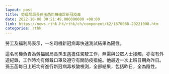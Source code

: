 ```yaml
---
layout: post
title: 勞福局局長孫玉菡司機確診新冠疫毒
date: 2022-10-08 00:21:49.000000000 +08:00
link: https://news.rthk.hk/rthk/ch/component/k2/1670088-20221008.htm
categories: rthk
---
```


勞工及福利局表示，一名司機新冠病毒快速測試結果為陽性。

這名司機負責為勞福局局長孫玉菡擔任駕駛工作，無需與公眾人士接觸，亦沒有外遊紀錄，工作時均有佩戴口罩及遵守有關防疫措施。他最近一次上班日期為昨日。孫玉菡每日上班均有進行新冠病毒核酸檢測，全部結果，包括昨日，全為陰性。
